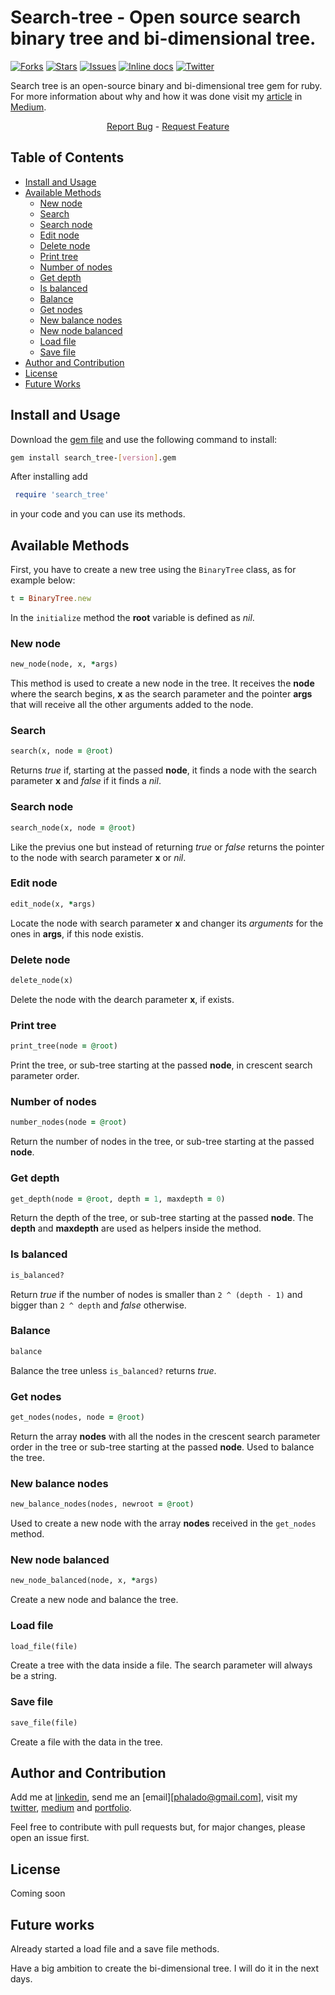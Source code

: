 # Search-tree - Open source search binary tree and bi-dimensional tree.

[![Forks][forks-shield]][forks-url] [![Stars][stars-shield]][stars-url] [![Issues][issues-shield]][issues-url] [![Inline docs][docs-shield]][docs-url] [![Twitter][twitter-shield]][twitter-url]

Search tree is an open-source binary and bi-dimensional tree gem for ruby.
For more information about why and how it was done visit my [article][article-url] in [Medium][medium-phalado].

<p align="center">
    <a href="https://github.com/phalado/Search-tree/issues">Report Bug</a>
    -  <a href="https://github.com/phalado/Search-tree/issues">Request Feature</a>
</p>

<!-- TABLE OF CONTENTS -->
## Table of Contents

* [Install and Usage](#install-and-usage)
* [Available Methods](#avaiable-methods)
  * [New node](#new-node)
  * [Search](#search)
  * [Search node](#search_node)
  * [Edit node](#edit_node)
  * [Delete node](#delete-node)
  * [Print tree](#print-tree)
  * [Number of nodes](#number-of-nodes)
  * [Get depth](#get-depth)
  * [Is balanced](#is-balanced)
  * [Balance](#balance)
  * [Get nodes](#get-nodes)
  * [New balance nodes](#new-balance-nodes)
  * [New node balanced](#new-node-balanced)
  * [Load file](#load-file)
  * [Save file](#save-file)
* [Author and Contribution](#author-and-contribution)
* [License](#license)
* [Future Works](#future-works)

## Install and Usage

Download the [gem file][gem-file] and use the following command to install:
```bash
gem install search_tree-[version].gem
```
After installing add
```ruby
 require 'search_tree'
 ```
  in your code and you can use its methods.

## Available Methods

First, you have to create a new tree using the ``BinaryTree`` class, as for example below:

```ruby
t = BinaryTree.new
```
In the ``initialize`` method the **root** variable is defined as *nil*.

### New node
```ruby
new_node(node, x, *args)
```
This method is used to create a new node in the tree. It receives the **node** where the search begins, **x** as the search parameter and the pointer **args** that will receive all the other arguments added to the node.

### Search
```ruby
search(x, node = @root)
```
Returns *true* if, starting at the passed **node**, it finds a node with the search parameter **x** and *false* if it finds a *nil*.

### Search node
```ruby
search_node(x, node = @root)
```
Like the previus one but instead of returning *true* or *false* returns the pointer to the node with search parameter **x** or *nil*.

### Edit node
```ruby
edit_node(x, *args)
```
Locate the node with search parameter **x** and changer its *arguments* for the ones in **args**, if this node existis.

### Delete node
```ruby
delete_node(x)
```
Delete the node with the dearch parameter **x**, if exists.

### Print tree
```ruby
print_tree(node = @root)
```
Print the tree, or sub-tree starting at the passed **node**, in crescent search parameter order.

### Number of nodes
```ruby
number_nodes(node = @root)
```
Return the number of nodes in the tree, or sub-tree starting at the passed **node**.

### Get depth
```ruby
get_depth(node = @root, depth = 1, maxdepth = 0)
```
Return the depth of the tree, or sub-tree starting at the passed **node**. The **depth** and **maxdepth** are used as helpers inside the method.

### Is balanced
```ruby
is_balanced?
```
Return *true* if the number of nodes is smaller than ``2 ^ (depth - 1)`` and bigger than ``2 ^ depth`` and *false* otherwise.

### Balance
```ruby
balance
```
Balance the tree unless ``is_balanced?`` returns *true*.

### Get nodes
```ruby
get_nodes(nodes, node = @root)
```
Return the array **nodes** with all the nodes in the crescent search parameter order in the tree or sub-tree starting at the passed **node**. Used to balance the tree.

### New balance nodes
```ruby
new_balance_nodes(nodes, newroot = @root)
```
Used to create a new node with the array **nodes** received in the ``get_nodes`` method.

### New node balanced
```ruby
new_node_balanced(node, x, *args)
```
Create a new node and balance the tree.

### Load file
```ruby
load_file(file)
```
Create a tree with the data inside a file. The search parameter will always be a string.

### Save file
```ruby
save_file(file)
```
Create a file with the data in the tree.

## Author and Contribution

Add me at [linkedin][linkedin-url], send me an [email][phalado@gmail.com], visit my [twitter][twitter-url], [medium][medium-phalado] and [portfolio][my-portfolio].

Feel free to contribute with pull requests but, for major changes, please open an issue first.

## License

Coming soon

## Future works

Already started a load file and a save file methods.

Have a big ambition to create the bi-dimensional tree. I will do it in the next days.

<!-- MARKDOWN LINKS & IMAGES -->
<!-- https://www.markdownguide.org/basic-syntax/#reference-style-links -->
[downloads-shield]: https://img.shields.io/github/downloads/phalado/Search-tree
[downloads-url]: https://github.com/ferreirati/mv-08-htmlcss-framework/graphs/contributors

[forks-shield]: https://img.shields.io/github/forks/phalado/Search-tree
[forks-url]: https://github.com/phalado/Search-tree/network/members

[stars-shield]: https://img.shields.io/github/stars/phalado/Search-tree
[stars-url]: https://github.com/phalado/Search-tree/stargazers

[issues-shield]: https://img.shields.io/github/issues/phalado/Search-tree
[issues-url]: https://github.com/phalado/Search-tree/issues

[docs-shield]: http://inch-ci.org/github/phalado/Search-tree.svg?branch=master
[docs-url]: http://inch-ci.org/github/phalado/Search-tree

[twitter-shield]: https://img.shields.io/twitter/url?url=https%3A%2F%2Fgithub.com%2Fphalado%2FSearch-tree%2F
[twitter-url]: https://twitter.com/Phalado
[article-url]: https://medium.com/p/bdfe7069be2d/
[medium-phalado]: https://medium.com/@phalado
[gem-file]: http://.com/
[linkedin-url]: https://www.linkedin.com/in/raphael-cordeiro/
[my-portfolio]: https://phalado.github.io/

[product-screenshot]: images/screenshot.png